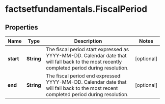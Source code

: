# factsetfundamentals.FiscalPeriod

## Properties

Name | Type | Description | Notes
------------ | ------------- | ------------- | -------------
**start** | **String** | The fiscal period start expressed as YYYY-MM-DD.  Calendar date that will fall back to the most recently completed period during resolution.  | [optional] 
**end** | **String** | The fiscal period end expressed YYYY-MM-DD.  Calendar date that will fall back to the most recent completed period during resolution.  | [optional] 


